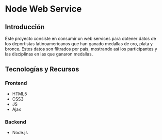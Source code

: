 # Node Web Service
## Introducción
Este proyecto consiste en consumir un web services para obtener datos de los deportistas latinoamericanos que han ganado medallas de oro, plata y bronce. Estos datos son filtrados por país, mostrando así los participantes y las disciplinas en las que ganaron medallas.
## Tecnologías y Recursos
### Frontend
* HTML5
* CSS3
* JS
* Ajax
### Backend
* Node.js